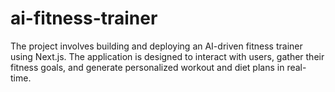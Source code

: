 # ai-fitness-trainer
The project involves building and deploying an AI-driven fitness trainer using Next.js. The application is designed to interact with users, gather their fitness goals, and generate personalized workout and diet plans in real-time.

